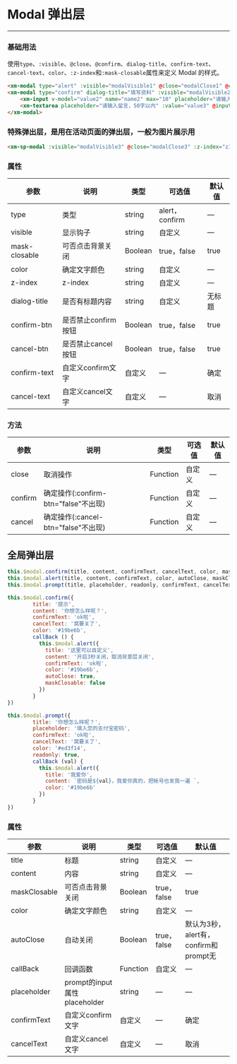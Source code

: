# Modal 弹出层
----
### 基础用法
 使用```type```、```:visible```、```@close```、```@confirm```、```dialog-title```、```confirm-text```、```cancel-text```、```color```、```:z-index```和```:mask-closable```属性来定义 Modal 的样式。
``` html
<xm-modal type="alert" :visible="modalVisible1" @close="modalClose1" @confirm="modalOk1" dialog-title="提示" confirm-text="ok的啦" color="#19be6b" :z-index="zIndex" :mask-closable="false">点击背景功能关闭</xm-modal>
<xm-modal type="confirm" dialog-title="填写资料" :visible="modalVisible2" @close="modalClose2" @confirm="modalOk2" confirm-text="ok啦" cancel-text="窝要关了" color="#19be6b" :z-index="zIndex">
    <xm-input v-model="value2" name="name2" max="10" placeholder="请输入用户名" @blur="inputAction1" @focus="inputAction2"></xm-input>
    <xm-textarea placeholder="请输入留言，50字以内" :value="value3" @input="textareaAction3" max="50"></xm-textarea>
</xm-modal>
```

### 特殊弹出层，是用在活动页面的弹出层，一般为图片展示用
``` html
<xm-sp-modal :visible="modalVisible3" @close="modalClose3" :z-index="zIndex"><img src="https://m.360buyimg.com/n12/s750x750_jfs/t13243/363/119511899/34477/f555b966/5a03ffafNd99ceef4.jpg"/></xm-sp-modal>
```

### 属性
| 参数      | 说明    | 类型      | 可选值       | 默认值   |
|---------- |-------- |---------- |-------------  |-------- |
| type  | 类型   | string    |  alert，confirm  |     —    |
| visible     | 显示钩子   | string  | 自定义 |  —   |
| mask-closable | 可否点击背景关闭   | Boolean    | true，false |   true    |
| color     | 确定文字颜色   | string  | 自定义 |  —   |
| z-index     | z-index   | string  | 自定义 |  —   |
| dialog-title  | 是否有标题内容   | string  | 自定义 | 无标题  |
| confirm-btn   | 是否禁止confirm按钮   | Boolean  | true，false | true  |
| cancel-btn   | 是否禁止cancel按钮   | Boolean  | true，false | true  |
| confirm-text  | 自定义confirm文字  | 自定义  | — |  确定  |
| cancel-text   | 自定义cancel文字  | 自定义  | — |  取消  |

### 方法
| 参数      | 说明    | 类型      | 可选值       | 默认值   |
|---------- |-------- |---------- |-------------  |-------- |
| close     | 取消操作   | Function    |  自定义  |     —    |
| confirm     | 确定操作(:confirm-btn="false"不出现)   | Function  |  自定义  |  —   |
| cancel     | 确定操作(:cancel-btn="false"不出现)   | Function  |  自定义  |  —   |

##  
## 全局弹出层
``` js
this.$modal.confirm(title, content, confirmText, cancelText, color, maskClosable, callBack)
this.$modal.alert(title, content, confirmText, color, autoClose, maskClosable, callBack)
this.$modal.prompt(title, placeholder, readonly, confirmText, cancelText, color, maskClosable, callBack)

this.$modal.confirm({
        title: '提示',
        content: '你想怎么样呢？',
        confirmText: 'ok啦',
        cancelText: '窝要关了',
        color: '#19be6b',
        callBack () {
          this.$modal.alert({
            title: '这里可以自定义',
            content: '开启3秒关闭，取消背景层关闭',
            confirmText: 'ok啦',
            color: '#19be6b',
            autoClose: true,
            maskClosable: false
          })
        }
})

this.$modal.prompt({
        title: '你想怎么样呢？',
        placeholder: '填入您的支付宝密码',
        confirmText: 'ok啦',
        cancelText: '窝要关了',
        color: '#ed3f14',
        readonly: true,
        callBack (val) {
          this.$modal.alert({
            title: '我爱你',
            content: `密码是${val}，我爱你真的，把帐号也发我一遍 `,
            color: '#19be6b'
          })
        }
})
```

### 属性
| 参数      | 说明    | 类型      | 可选值       | 默认值   |
|---------- |-------- |---------- |-------------  |-------- |
| title  | 标题   | string    |  自定义  |   —    |
| content     | 内容   | string  | 自定义 |  —   |
| maskClosable   | 可否点击背景关闭   | Boolean    | true，false |   true    |
| color     | 确定文字颜色   | string  | 自定义 |  —   |
| autoClose    | 自动关闭   | Boolean  | true，false |  默认为3秒，alert有，confirm和prompt无   |
| callBack     | 回调函数   | Function  | 自定义 | —  |
| placeholder  | prompt的input属性placeholder   | string  | — |  —  |
| confirmText  | 自定义confirm文字  | 自定义  | — |  确定  |
| cancelText  | 自定义cancel文字  | 自定义  | — |  取消  |